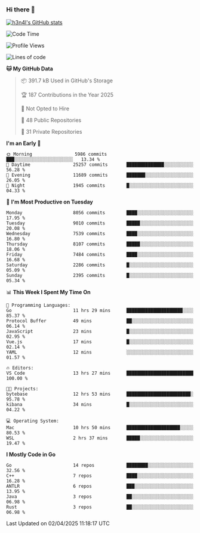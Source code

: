 ### Hi there 👋

[![h3n4l's GitHub stats](https://github-readme-stats.vercel.app/api?username=h3n4l&count_private=true&show_icons=true&theme=radical)](https://github.com/h3n4l/github-readme-stats)

<!--START_SECTION:waka-->
![Code Time](http://img.shields.io/badge/Code%20Time-2%2C129%20hrs-blue)

![Profile Views](http://img.shields.io/badge/Profile%20Views-0-blue)

![Lines of code](https://img.shields.io/badge/From%20Hello%20World%20I%27ve%20Written-15.3%20million%20lines%20of%20code-blue)

**🐱 My GitHub Data** 

> 📦 391.7 kB Used in GitHub's Storage 
 > 
> 🏆 187 Contributions in the Year 2025
 > 
> 🚫 Not Opted to Hire
 > 
> 📜 48 Public Repositories 
 > 
> 🔑 31 Private Repositories 
 > 
**I'm an Early 🐤** 

```text
🌞 Morning                5986 commits        ███░░░░░░░░░░░░░░░░░░░░░░   13.34 % 
🌆 Daytime                25257 commits       ██████████████░░░░░░░░░░░   56.28 % 
🌃 Evening                11689 commits       ███████░░░░░░░░░░░░░░░░░░   26.05 % 
🌙 Night                  1945 commits        █░░░░░░░░░░░░░░░░░░░░░░░░   04.33 % 
```
📅 **I'm Most Productive on Tuesday** 

```text
Monday                   8056 commits        ████░░░░░░░░░░░░░░░░░░░░░   17.95 % 
Tuesday                  9010 commits        █████░░░░░░░░░░░░░░░░░░░░   20.08 % 
Wednesday                7539 commits        ████░░░░░░░░░░░░░░░░░░░░░   16.80 % 
Thursday                 8107 commits        █████░░░░░░░░░░░░░░░░░░░░   18.06 % 
Friday                   7484 commits        ████░░░░░░░░░░░░░░░░░░░░░   16.68 % 
Saturday                 2286 commits        █░░░░░░░░░░░░░░░░░░░░░░░░   05.09 % 
Sunday                   2395 commits        █░░░░░░░░░░░░░░░░░░░░░░░░   05.34 % 
```


📊 **This Week I Spent My Time On** 

```text
💬 Programming Languages: 
Go                       11 hrs 29 mins      █████████████████████░░░░   85.37 % 
Protocol Buffer          49 mins             ██░░░░░░░░░░░░░░░░░░░░░░░   06.14 % 
JavaScript               23 mins             █░░░░░░░░░░░░░░░░░░░░░░░░   02.95 % 
Vue.js                   17 mins             █░░░░░░░░░░░░░░░░░░░░░░░░   02.14 % 
YAML                     12 mins             ░░░░░░░░░░░░░░░░░░░░░░░░░   01.57 % 

🔥 Editors: 
VS Code                  13 hrs 27 mins      █████████████████████████   100.00 % 

🐱‍💻 Projects: 
bytebase                 12 hrs 53 mins      ████████████████████████░   95.78 % 
kibana                   34 mins             █░░░░░░░░░░░░░░░░░░░░░░░░   04.22 % 

💻 Operating System: 
Mac                      10 hrs 50 mins      ████████████████████░░░░░   80.53 % 
WSL                      2 hrs 37 mins       █████░░░░░░░░░░░░░░░░░░░░   19.47 % 
```

**I Mostly Code in Go** 

```text
Go                       14 repos            ████████░░░░░░░░░░░░░░░░░   32.56 % 
C++                      7 repos             ████░░░░░░░░░░░░░░░░░░░░░   16.28 % 
ANTLR                    6 repos             ███░░░░░░░░░░░░░░░░░░░░░░   13.95 % 
Java                     3 repos             ██░░░░░░░░░░░░░░░░░░░░░░░   06.98 % 
Rust                     3 repos             ██░░░░░░░░░░░░░░░░░░░░░░░   06.98 % 
```




 Last Updated on 02/04/2025 11:18:17 UTC
<!--END_SECTION:waka-->

